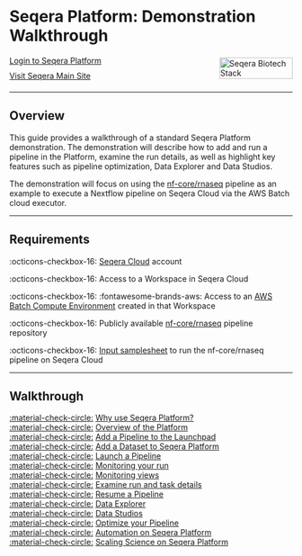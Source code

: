 # Seqera Platform: Demonstration Walkthrough


<div style="display: flex; align-items: center; margin-bottom: 20px;">
  <div style="margin-right: 10px;">
    <a href="https://cloud.seqera.io/login" class="md-button" style="display: block; margin-bottom: 10px;">
      <i class="fas fa-user"></i> Login to Seqera Platform
    </a>
    <a href="https://seqera.io" class="md-button" style="display: block;">
      Visit Seqera Main Site
    </a>
  </div>
    <div style="flex: 1; margin-left: 200px;">
    <img src="assets/seqera-one-platform.png" alt="Seqera Biotech Stack" style="width: 100%; max-width: 750px;">
  </div>
</div>




---
## Overview

<!-- ![Seqera biotech stack](assets/seqera-biotech-stack.png){ .right .image} -->
<!-- <img src="assets/seqera-biotech-stack.png" alt="Seqera biotech stack" style="float: right; width: 50%; margin-left: 30px; margin-bottom: 20px;"> -->

This guide provides a walkthrough of a standard Seqera Platform demonstration. The demonstration will describe how to add and run a pipeline in the Platform, examine the run details, as well as highlight key features such as pipeline optimization, Data Explorer and Data Studios.

The demonstration will focus on using the [nf-core/rnaseq](https://github.com/nf-core/rnaseq) pipeline as an example to execute a Nextflow pipeline on Seqera Cloud via the AWS Batch cloud executor.

<div style="clear: both;"></div>

---

## Requirements

:octicons-checkbox-16: [Seqera Cloud](https://cloud.seqera.io/login) account

:octicons-checkbox-16: Access to a Workspace in Seqera Cloud

:octicons-checkbox-16: :fontawesome-brands-aws: Access to an [AWS Batch Compute Environment](https://docs.seqera.io/platform/23.4.0/compute-envs/aws-batch) created in that Workspace

:octicons-checkbox-16: Publicly available [nf-core/rnaseq](https://github.com/nf-core/rnaseq) pipeline repository

:octicons-checkbox-16: [Input samplesheet](./samplesheet_test.csv) to run the nf-core/rnaseq pipeline on Seqera Cloud

---

## Walkthrough

[:material-check-circle:]() [Why use Seqera Platform?](./intro.md) <br/>
[:material-check-circle:]() [Overview of the Platform](./demo_overview.md) <br/>
[:material-check-circle:]() [Add a Pipeline to the Launchpad](./add_a_pipeline.md) <br/>
[:material-check-circle:]() [Add a Dataset to Seqera Platform](./add_a_dataset.md) <br/>
[:material-check-circle:]() [Launch a Pipeline](./launch_pipeline.md) <br/>
[:material-check-circle:]() [Monitoring your run](./monitor_run.md) <br/>
[:material-check-circle:]() [Monitoring views](./monitoring_views.md) <br/>
[:material-check-circle:]() [Examine run and task details](./run_details.md) <br/>
[:material-check-circle:]() [Resume a Pipeline](./resume_pipeline.md) <br/>
[:material-check-circle:]() [Data Explorer](./data_explorer.md) <br/>
[:material-check-circle:]() [Data Studios](./data_studios.md) <br/>
[:material-check-circle:]() [Optimize your Pipeline](./pipeline_optimization.md) <br/>
[:material-check-circle:]() [Automation on Seqera Platform](./automation.md) <br/>
[:material-check-circle:]() [Scaling Science on Seqera Platform](./summary.md) <br/>

